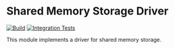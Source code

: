 <!--
SPDX-FileCopyrightText: 2023-present Intel Corporation
SPDX-License-Identifier: Apache-2.0
-->

# Shared Memory Storage Driver

[![Build](https://img.shields.io/github/actions/workflow/status/atomix/atomix/drivers-shared-memory-verify.yml)](https://github.com/atomix/atomix/actions/workflows/drivers-shared-memory-verify.yml)
[![Integration Tests](https://img.shields.io/github/actions/workflow/status/atomix/atomix/drivers-shared-memory-test.yml?label=integration%20tests)](https://github.com/atomix/atomix/actions/workflows/drivers-shared-memory-test.yml)

This module implements a driver for shared memory storage.
